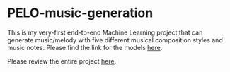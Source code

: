 # PELO-music-generation
This is my very-first end-to-end Machine Learning project that can generate music/melody with five different musical composition styles and music notes. Please find the link for the models [here](https://drive.google.com/drive/folders/1zNRH1fb-JAM_f-A_vK2vlldLofkh-nG4?usp=sharing).

Please review the entire project [here](https://www.beautiful.ai/player/-MK98XeLfM2YnxmRHyQ3).
